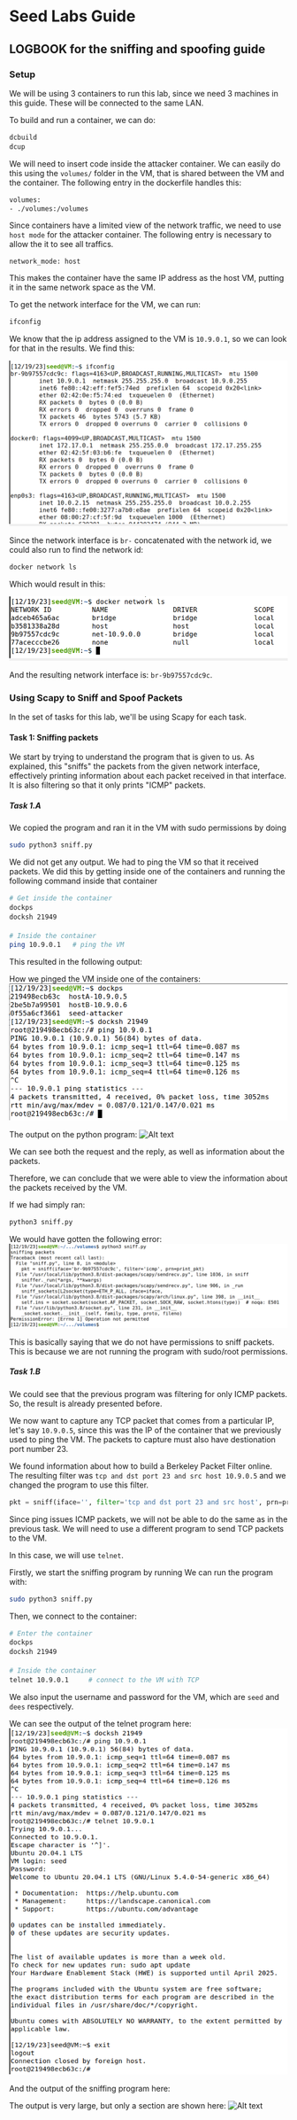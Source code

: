 # Seed Labs Guide
## LOGBOOK for the sniffing and spoofing guide


### Setup
We will be using 3 containers to run this lab, since we need 3 machines in this guide. These will be connected to the same LAN.

To build and run a container, we can do:
```bash
dcbuild
dcup
```

We will need to insert code inside the attacker container. We can easily do this using the `volumes/` folder in the VM, that is shared between the VM and the container.
The following entry in the dockerfile handles this:
```
volumes:
- ./volumes:/volumes
```
Since containers have a limited view of the network traffic, we need to use `host mode` for the attacker container. The following entry is necessary to allow the it to see all traffics.
```
network_mode: host
```
This makes the container have the same IP address as the host VM, putting it in the same network space as the VM.

To get the network interface for the VM, we can run:
```bash
ifconfig
```
We know that the ip address assigned to the VM is `10.9.0.1`, so we can look for that in the results.
We find this:

![Alt text](screenshots/w13/guide/ifconfig.png)

Since the network interface is `br-` concatenated with the network id, we could also run to find the network id:
```bash
docker network ls
```

Which would result in this:

![Alt text](screenshots/w13/guide/docker_network.png)

And the resulting network interface is: `br-9b97557cdc9c`.


### Using Scapy to Sniff and Spoof Packets
In the set of tasks for this lab, we'll be using Scapy for each task.

#### Task 1: Sniffing packets
We start by trying to understand the program that is given to us. As explained, this "sniffs" the packets from the given network interface, effectively printing information about each packet received in that interface. It is also filtering so that it only prints "ICMP" packets.

##### Task 1.A
We copied the program and ran it in the VM with sudo permissions by doing
```bash
sudo python3 sniff.py
```
We did not get any output. We had to ping the VM so that it received packets. We did this by getting inside one of the containers and running the following command inside that container
```bash
# Get inside the container
dockps
docksh 21949

# Inside the container
ping 10.9.0.1   # ping the VM
```

This resulted in the following output:

How we pinged the VM inside one of the containers:
![Alt text](screenshots/w13/guide/ping1a.png)

The output on the python program:
![Alt text](screenshots/w13/guide/sniff_packets_1a.png)

We can see both the request and the reply, as well as information about the packets.


Therefore, we can conclude that we were able to view the information about the packets received by the VM.

If we had simply ran:
```bash
python3 sniff.py
```
We would have gotten the following error:
![Alt text](screenshots/w13/guide/sniff_error.png)

This is basically saying that we do not have permissions to sniff packets. This is because we are not running the program with sudo/root permissions.

##### Task 1.B
We could see that the previous program was filtering for only ICMP packets. So, the result is already presented before.

We now want to capture any TCP packet that comes from a particular IP, let's say `10.9.0.5`, since this was the IP of the container that we previously used to ping the VM. The packets to capture must also have destionation port number 23.

We found information about how to build a Berkeley Packet Filter online. The resulting filter was `tcp and dst port 23 and src host 10.9.0.5` and we changed the program to use this filter.

<!--TODO-->
```python
pkt = sniff(iface='', filter='tcp and dst port 23 and src host', prn=print_pkt)
```

Since ping issues ICMP packets, we will not be able to do the same as in the previous task. We will need to use a different program to send TCP packets to the VM.

In this case, we will use `telnet`.

Firstly, we start the sniffing program by running
We can run the program with:
```bash
sudo python3 sniff.py
```

Then, we connect to the container:
```bash
# Enter the container
dockps
docksh 21949

# Inside the container
telnet 10.9.0.1     # connect to the VM with TCP
```
We also input the username and password for the VM, which are `seed` and `dees` respectively.

We can see the output of the telnet program here:
![Alt text](screenshots/w13/guide/telnet.png)

And the output of the sniffing program here:

The output is very large, but only a section are shown here:
![Alt text](screenshots/w13/guide/sniff_packets_1b.png)



